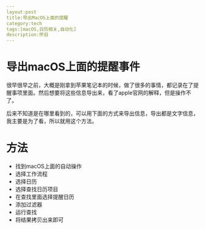 ```yaml
---
layout:post
title:导出MacOS上面的提醒
category:tech
tags:[macOS,日历相关,自动化]
description:怀旧
---
```




# 导出macOS上面的提醒事件

很早很早之前，大概是刚拿到苹果笔记本的时候，做了很多的事情，都记录在了提醒事项里面。然后想要将这些信息导出来，看了apple官网的解释，但是操作不了。

后来不知道是在哪里看到的，可以用下面的方式来导出信息，导出都是文字信息，我主要是为了看，所以就用这个方法。

# 方法

- 找到macOS上面的自动操作
- 选择工作流程
- 选择日历
- 选择查找日历项目
- 在查找里面选择提醒日历
- 添加过滤器
- 运行查找
- 将结果拷贝出来即可